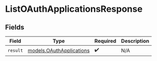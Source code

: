 # ListOAuthApplicationsResponse


## Fields

| Field                                                      | Type                                                       | Required                                                   | Description                                                |
| ---------------------------------------------------------- | ---------------------------------------------------------- | ---------------------------------------------------------- | ---------------------------------------------------------- |
| `result`                                                   | [models.OAuthApplications](../models/oauthapplications.md) | :heavy_check_mark:                                         | N/A                                                        |